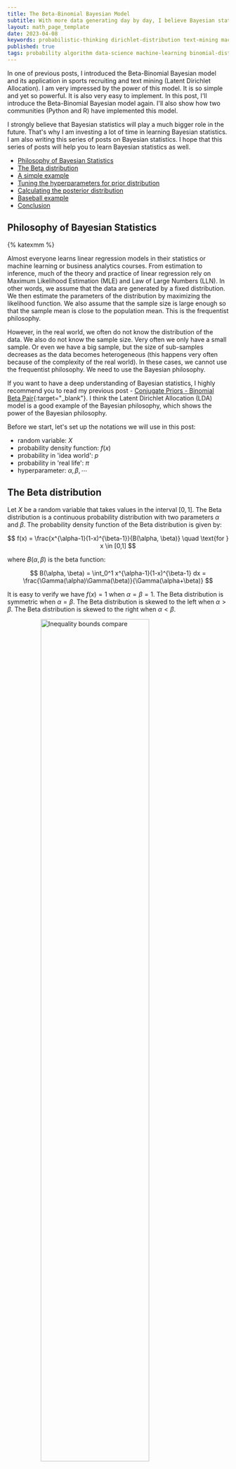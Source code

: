 ```yaml
---
title: The Beta-Binomial Bayesian Model
subtitle: With more data generating day by day, I believe Bayesian statistics is the way to go. That's why I'm writing this series of posts on Bayesian statistics. In this post, I'll introduce the Beta-Binomial Bayesian model again. I'll also show how two communities (Python and R) have implemented this model.
layout: math_page_template
date: 2023-04-08
keywords: probabilistic-thinking dirichlet-distribution text-mining machine-learning bayesian-inference bayesian-statistics 
published: true
tags: probability algorithm data-science machine-learning binomial-distribution bayesian-statistics beta-distribution conjugate-prior
---
```



In one of previous posts, I introduced the Beta-Binomial Bayesian model and its application in sports recruiting and text mining (Latent Dirichlet Allocation). I am very impressed by the power of this model. It is so simple and yet so powerful. It is also very easy to implement. In this post, I'll introduce the Beta-Binomial Bayesian model again. I'll also show how two communities (Python and R) have implemented this model.

I strongly believe that Bayesian statistics will play a much bigger role in the future. That's why I am investing a lot of time in learning Bayesian statistics. I am also writing this series of posts on Bayesian statistics. I hope that this series of posts will help you to learn Bayesian statistics as well.

- [Philosophy of Bayesian Statistics](#philosophy-of-bayesian-statistics)
- [The Beta distribution](#the-beta-distribution)
- [A simple example](#a-simple-example)
- [Tuning the hyperparameters for prior distribution](#tuning-the-hyperparameters-for-prior-distribution)
- [Calculating the posterior distribution](#calculating-the-posterior-distribution)
- [Baseball example](#baseball-example)
- [Conclusion](#conclusion)


## Philosophy of Bayesian Statistics

{% katexmm %}

Almost everyone learns linear regression models in their statistics or machine learning or business analytics courses. From estimation to inference, much of the theory and practice of linear regression rely on Maximum Likelihood Estimation (MLE) and Law of Large Numbers (LLN). In other words, we assume that the data are generated by a fixed distribution. We then estimate the parameters of the distribution by maximizing the likelihood function. We also assume that the sample size is large enough so that the sample mean is close to the population mean. This is the frequentist philosophy.

However, in the real world, we often do not know the distribution of the data. We also do not know the sample size. Very often we only have a small sample. Or even we have a big sample, but the size of sub-samples decreases as the data becomes heterogeneous (this happens very often because of the complexity of the real world). In these cases, we cannot use the frequentist philosophy. We need to use the Bayesian philosophy.

If you want to have a deep understanding of Bayesian statistics, I highly recommend you to read my previous post  - [Conjugate Priors - Binomial Beta Pair](https://oceanumeric.github.io/math/2023/03/conjugate-priors){:target="_blank"}. I think the Latent Dirichlet Allocation (LDA) model is a good example of the Bayesian philosophy, which shows the power of the Bayesian philosophy.


Before we start, let's set up the notations we will use in this post:

- random variable: $X$
- probability density function: $f(x)$
- probability in 'idea world': $p$
- probability in 'real life': $\pi$
- hyperparameter: $\alpha, \beta, \cdots$


## The Beta distribution



Let $X$ be a random variable that takes values in the interval $[0,1]$. The Beta distribution is a continuous probability distribution with two parameters $\alpha$ and $\beta$. The probability density function of the Beta distribution is given by:

$$
f(x) = \frac{x^{\alpha-1}(1-x)^{\beta-1}}{B(\alpha, \beta)} \quad \text{for } x \in [0,1]
$$

where $B(\alpha, \beta)$ is the beta function:  

$$
B(\alpha, \beta) = \int_0^1 x^{\alpha-1}(1-x)^{\beta-1} dx = \frac{\Gamma(\alpha)\Gamma(\beta)}{\Gamma(\alpha+\beta)}
$$

It is easy to verify we have $f(x) = 1$ when $\alpha = \beta = 1$. The Beta distribution is symmetric when $\alpha = \beta$. The Beta distribution is skewed to the left when $\alpha > \beta$. The Beta distribution is skewed to the right when $\alpha < \beta$.

<div class='figure'>
    <img src="/math/images/beta_dist.png"
         alt="Inequality bounds compare"
         style="width: 70%; display: block; margin: 0 auto;"/>
    <div class='caption'>
        <span class='caption-label'>Figure 1.</span> The plot of the beta distribution with different values of $\alpha$ and $\beta$.
    </div>
</div>
 

Now, let's list some properties of the Beta distribution. 

$$
\begin{aligned}
\text{E}[X] &= \int x \cdot f(x) dx =  \frac{\alpha}{\alpha + \beta} \\
\text{Var}[X] &= \int (x - \mathrm{E}(x))^2 \cdot  f(x) dx =  \frac{\alpha \beta}{(\alpha + \beta)^2(\alpha + \beta + 1)} \\
\text{Mode}[X] &= \argmax_x f(x) =  \frac{\alpha - 1}{\alpha + \beta - 2} 
\end{aligned}
$$

It is important to know that $\alpha, \beta$ could be any real numbers with $\alpha > 0$ and $\beta > 0$. 


<div class='figure'>
    <img src="/math/images/beta_distribution.png"
         alt="Inequality bounds compare"
         style="width: 70%; display: block; margin: 0 auto;"/>
    <div class='caption'>
        <span class='caption-label'>Figure 2.</span> The plot of the beta distribution. 
    </div>
</div>


## A simple example

Let's consider a simple example. Suppose you are basketball coach. Now, you are recruiting a new player. You ask this player to shoot 10 free throws. Assume that the player's probability of making a free throw is $p$. We can model this process as a Binomial distribution with $n = 10$ and $p$.

$$
X \sim \text{Binomial}(n=10, p) = \binom{10}{x} p^x (1-p)^{10-x}
$$

Now, let's assume three different scenarios:

- Scenario 1: this player is a rookie, which means his probability of making a free throw is $p = 0.5$.
- Scenario 2: this player is a veteran, which means his probability of making a free throw is $p = 0.7$.
- Scenario 3: this player is a superstar, which means his probability of making a free throw is $p = 0.9$.

We plot the distribution of $X$ in the three scenarios in Figure 3.

<div class='figure'>
    <img src="/math/images/free_throws.png"
         alt="Inequality bounds compare"
         style="width: 70%; display: block; margin: 0 auto;"/>
    <div class='caption'>
        <span class='caption-label'>Figure 3.</span> The plot of binomial distribution with different values of $p$.
    </div>
</div>

Now, image that we ask this player to shoot 10 free throws. We observe that he makes 6 free throws. Can you tell which scenario is more likely? From figure 3, we can make

- Scenario 1: $p = 0.5$, $X = 6$, $f(x) = 0.205$
- Scenario 2: $p = 0.7$, $X = 6$, $f(x) = 0.200$
- Scenario 3: $p = 0.9$, $X = 6$, $f(x) = 0.011$

This means the likelihood of Scenario 3 is much smaller than the likelihood of Scenario 1 and Scenario 2. Therefore, we can conclude that the player is more likely to be a rookie or a veteran.

But, how confident are we about this conclusion? Right now, we only have one observation. We do not know the distribution of $X$. We do not know the sample size. We do not know the true value of $p$. We only know that the player is more likely to be a rookie or a veteran.

There are two ways to solve this problem. The first way is to use frequentist statistics. The second way is to use Bayesian statistics. 

With frequentist statistics, we can ask our friend to shoot 10 free throws again and again (let's say 5 round). Then, we can calculate the average of likelihood and make a conclusion.

With Bayesian statistics, we can use the Beta distribution to model the distribution of $p$. Then, we can use the posterior distribution to make a conclusion.

When should one use frequentist statistics and when should one use Bayesian statistics? The answer is that it depends on the problem. In this example, we can use either frequentist statistics or Bayesian statistics.

But for many problems, we can only use Bayesian statistics. For example, if we want to estimate the probability of a person having a disease, we can only use Bayesian statistics. We cannot use frequentist statistics because we do not have a large sample size.

You get the idea. Bayesian statistics is more flexible than frequentist statistics. But, Bayesian statistics is also more complicated than frequentist statistics, which needs a prior distribution and a posterior distribution.

### Tuning the hyperparameters for prior distribution

According to a post from [Wikipedia](https://en.wikipedia.org/wiki/Free_throw){:target="_blank"}, the average free throw percentage in the NBA is $0.75$. This means the average value of $p$ is $0.75$. The share of players who make more than $0.75$ is rare. This means the distribution of $p$ is skewed to the left. Therefore we have to choose a beta distribution with $\alpha > \beta$ and

$$
\mathrm{E}[p] = \frac{\alpha}{\alpha + \beta} = 0.75; \Rightarrow \alpha = 3 \beta 
$$

<div class='figure'>
    <img src="/math/images/tuning_beta.png"
         alt="Inequality bounds compare"
         style="width: 70%; display: block; margin: 0 auto;"/>
    <div class='caption'>
        <span class='caption-label'>Figure 4.</span> The plot of beta distribution with different values of $\alpha$ and $\beta$.
    </div>
</div>

Based on Figure 4, we choose $\alpha = 15$ and $\beta = 5$. Then, we can calculate the posterior distribution of $p$.

First, let's review the formula of the Bayesian update. The posterior distribution is

$$
\begin{aligned}
f(\theta | \text{data}) & = \frac{f(\text{data} | \theta) f(\theta)}{f(\text{data})}  \\
\text{posterior} &  \varpropto \frac{\text{likelihood} \cdot \text{prior}}{\text{evidence}}
\end{aligned}
$$

where $f(\text{data})$ is the evidence, which is the sum of the likelihood and the prior:

$$
f(\text{data}) = \int f(\text{data} | \theta) f(\theta) d\theta \quad \text{or} \quad f(\text{data}) = \sum_{i=1}^n f(\text{data} | \theta_i) f(\theta_i)
$$

We can calculate the posterior distribution of $p$ as follows (assume our player makes 6 free throws):

$$
\begin{aligned}
\pi(p |x=6, n = 10, alpha = 15, beta = 5) & = \mathrm{Beta}(p | \alpha + x, \beta + n - x) \\ 
& = \mathrm{Beta}(p | 15 + 6, 5 + 10 - 6) \\
& = \mathrm{Beta}(p | 21, 9)
\end{aligned}
$$

## Calculating the posterior distribution

Now, we can calculate the posterior distribution of $p$.

<div class='figure'>
    <img src="/math/images/free_throws_posterior.png"
         alt="Inequality bounds compare"
         style="width: 70%; display: block; margin: 0 auto;"/>
    <div class='caption'>
        <span class='caption-label'>Figure 5.</span> The plot of beta distribution and the posterior distribution of $p$.
    </div>
</div>

From Figure 5, we can see that the posterior distribution shifts to the left. This means the player is more likely to be a rookie or a veteran. How could interpret the posterior distribution?

If the blue curve is the prior distribution, which gives the probability of $p$ based on our prior knowledge. The red curve is the posterior distribution, which gives the probability of $p$ based on our prior knowledge and the observation.

In this example, the prior distribution gives the distribution of $p$ based on our observation of all NBA players. The posterior distribution gives the distribution of $p$ based on our observation of all NBA players and the observation of our player. 

The posterior distribution could be used to estimate the value of this basketball player. As it not just gives this player's free throw percentage, but also gives the uncertainty of this player's free throw percentage.


```python
# %%
import os
import itertools
import numpy as np
import scipy as sp
import pandas as pd
import matplotlib.pyplot as plt
import seaborn as sns


def plot_beta_dist():
    
    hyperparams = [1, 3, 10]
    alpha_beta = list(itertools.product(hyperparams, hyperparams))
    
    # random variable
    x = np.linspace(0, 1, 1000)
    
    fig, axes = plt.subplots(3, 3, figsize=(9, 8))
    axes = axes.flatten()
    for idx, (alpha, beta) in enumerate(alpha_beta):
        y = sp.stats.beta.pdf(x, alpha, beta)
        axes[idx].plot(x, y, "k-")
        axes[idx].set_ylim(0, 6)
        axes[idx].set_title(f"alpha={alpha}, beta={beta}")
    fig.subplots_adjust(hspace=0.5)
    # plt.savefig('./docs/math/images/beta_dist.png', dpi=300, bbox_inches='tight')
    

def free_throws():
    """Plot binomial distribution for free throws"""
    p_vals = [0.5, 0.7, 0.9]
    markers = ["ko-", "ko--", "ko:"]
    n = 10
    x = np.arange(0, n+1, 1)
    fig, ax = plt.subplots(figsize=(7, 3.5))
    for idx in range(len(p_vals)):
        p = p_vals[idx]
        y = sp.stats.binom.pmf(x, n, p)
        mk = markers[idx]
        ax.plot(x, y, mk, label=f"p={p}")
    # add a vertical line at x=6
    ax.axvline(x=6, color="b", linestyle="-.")
    ax.set_title("Binomial distribution for free throws")
    plt.legend()
    plt.savefig('./docs/math/images/free_throws.png', dpi=300,
                                    bbox_inches='tight')
        
def tuning_beta():
    """plot beta distribution for tuning parameters
    alpha = 3 beta 
    """
    hyperparams = [(3, 1), (15, 5), (30, 10)]
    fig, axes = plt.subplots(1, 3, figsize=(8.5, 3))
    axes = axes.flatten()
    for idx, (alpha, beta) in enumerate(hyperparams):
        x = np.linspace(0, 1, 1000)
        y = sp.stats.beta.pdf(x, alpha, beta)
        axes[idx].plot(x, y, "k-")
        axes[idx].set_ylim(0, 6)
        axes[idx].set_title(f"alpha={alpha}, beta={beta}")
    plt.savefig('./docs/math/images/tuning_beta.png', dpi=300,
                                    bbox_inches='tight')


def plot_posterior():
    x = np.linspace(0, 1, 1000)
    hyperparams = [(15, 5), (21, 9)]
    fig, ax = plt.subplots(figsize=(7, 3.5))
    for alpha, beta in hyperparams:
        y = sp.stats.beta.pdf(x, alpha, beta)
        ax.plot(x, y, label=f"alpha={alpha}, beta={beta}")
    ax.set_title("Posterior distribution for free throws")
    ax.set_xlabel("p")
    ax.set_ylabel("Density")
    plt.legend()
    fig.savefig('./docs/math/images/free_throws_posterior.png', dpi=300,
                                    bbox_inches='tight')


if __name__ == "__main__":
    print(os.getcwd())
    # plt.style.use('default')
    # plt.style.use('seaborn')
    # plot_beta_dist()
    # free_throws()
    # tuning_beta()
    plot_posterior()
```

## Baseball example

Let's take another example with the baseball data. To be honest, I do not know much about baseball. But I think this example is interesting.
I guess in baseball, you use batting average to measure the performance of a player. The batting average is the number of hits divided by the number of at bats. For example, if a player has 100 at bats and 30 hits, then the batting average is $0.3$. Again, I have no idea what those terms mean. 

The data is from a R package called [Lahman](https://cran.r-project.org/web/packages/Lahman/index.html){:target="_blank"}. The data contains the batting average of all players in the MLB from 1871 to 2016. 

|name           |    H|    AB(at bats)| average|
|:--------------|----:|-----:|-------:|
|Hank Aaron     | 3771| 12364|   0.305|
|Tommie Aaron   |  216|   944|   0.229|
|Andy Abad      |    2|    21|   0.095|
|John Abadie    |   11|    49|   0.224|
|Ed Abbaticchio |  772|  3044|   0.254|

Now, if we want to use the batting average to measure the performance of a player, we will face the issue of proportion. For example, if we want to measure the performance of a player who has 100 at bats and 30 hits, we will get a batting average of $0.3$. But if we want to measure the performance of a player who has 1000 at bats and 300 hits, we will get a batting average of $0.3$ again. But which player is better? For instance, the following table gives the top 5 players with the highest batting average. 

|name             |  H| AB| average|
|:----------------|--:|--:|-------:|
|Jeff Banister    |  1|  1|       1|
|Doc Bass         |  1|  1|       1|
|Steve Biras      |  2|  2|       1|
|C. B. Burns      |  1|  1|       1|
|Jackie Gallagher |  1|  1|       1|

If you look at the table, you can see that we could not say Jeff Banister is the best player.

The intuition is that we need to take into account the number of at bats because one could get lucky and get a lot of hits with a small number of at bats.


### Get a distribution as a prior

<div class='figure'>
    <img src="/math/images/baseball_batting_hist.png"
         alt="Inequality bounds compare"
         style="width: 70%; display: block; margin: 0 auto;"/>
    <div class='caption'>
        <span class='caption-label'>Figure 6.</span> The plot of the batting average of all players in the MLB from 1871 to 2016 and its fitted beta distribution.
    </div>
</div>

As it is shown in Figure 6, by fitting a beta distribution to the batting average, we can get a distribution as a prior. The parameters of the beta distribution are $\alpha=79.43$ and $\beta=228$, which means that the success probability is $0.2584$ and the number of trials is $307$.

Now we can use this prior to update the posterior distribution after we get new data. For example, if we get a new player who has 100 at bats and 30 hits, we can update the posterior distribution by using the following formula:

$$
\frac{30 + 79.43}{100 + 79.43 + 228} \approx 0.2686
$$

How about the player who has 10 at bats and 4 hits? We can update the posterior distribution by using the following formula:

$$
\frac{4 + 79.43}{10 + 79.43 + 228} \approx 0.2628
$$

Therefore, we can see that the posterior distribution is updated by the new data. Even though $4/10 > 30/100$, the posterior distribution is updated to a lower value. 

The following table gives the ranking of the top 5 players with the highest batting average after we update the posterior distribution.

|name                 |    H|   AB| average| posterior|
|:--------------------|----:|----:|-------:|---------:|
|Rogers Hornsby       | 2930| 8173|   0.358|     0.355|
|Shoeless Joe Jackson | 1772| 4981|   0.356|     0.350|
|Ed Delahanty         | 2597| 7510|   0.346|     0.342|
|Billy Hamilton       | 2164| 6283|   0.344|     0.340|
|Harry Heilmann       | 2660| 7787|   0.342|     0.338|

The following table gives the ranking of the worst 5 players with the lowest batting average after we update the posterior distribution.

|name           |   H|   AB| average| posterior|
|:--------------|---:|----:|-------:|---------:|
|Bill Bergen    | 516| 3028|   0.170|     0.178|
|Ray Oyler      | 221| 1265|   0.175|     0.191|
|John Vukovich  |  90|  559|   0.161|     0.195|
|John Humphries |  52|  364|   0.143|     0.195|
|George Baker   |  74|  474|   0.156|     0.196|


Notice that in each of these cases, empirical Bayes didn’t simply pick the players who had 1 or 2 at-bats. It found players who batted well, or poorly, across a long career. What a load off our minds: we can start using these empirical Bayes estimates in downstream analyses and algorithms, and not worry that we’re accidentally letting 0/1 or 1/1 cases ruin everything.


<div class='figure'>
    <img src="/math/images/baseball_posterior.png"
         alt="Inequality bounds compare"
         style="width: 70%; display: block; margin: 0 auto;"/>
    <div class='caption'>
        <span class='caption-label'>Figure 7.</span> The plot of the batting average of all players and its estimated average after we update the posterior distribution.
    </div>
</div>

Figure 7 tells us those who have high AB (at bats) serves as a benchmark for the performance of a player, which is used as a prior to update the posterior distribution. That's why dots with red color are located around diagonal line. Those who have low AB but high H (hits) are outliers. They (green dots) are shrinked to the blue dashed line, which makes them close to the average of the posterior distribution.

The idea behind the figure 7 is that we’ve moved all our estimates towards the average. How much it moves these estimates depends on how much evidence we have: if we have very little evidence (4 hits out of 10) we move it a lot, if we have a lot of evidence (300 hits out of 1000) we move it only a little. This is why we call this kind of process _“shrinking towards the prior”_.


## Conclusion

In this post we have discussed the concept of empirical Bayes and how to use it to update the posterior distribution. We have also discussed the application of empirical Bayes in baseball.

One can see that the key step in empirical Bayes is to get a prior distribution. That's why some scholars criticize empirical Bayes method subjectively. However, I think it is a good method to update the posterior distribution. It is easy to implement and it is easy to understand.

with more and more data, the posterior distribution will be more and more accurate. One could also construct the prior distribution by modeling different factors, such as the age of a player, the league of a player, etc. This will give us [Bayesian hierarchical model](https://en.wikipedia.org/wiki/Bayesian_hierarchical_modeling){:target="_blank"}, which is a powerful tool to analyze data.


{% endkatexmm %}

```R
library(pacman)
p_load(
    tidyverse, data.table, dtplyr, reshape2,
    kableExtra, janitor, readxl, png, Cairo, rbenchmark,
    httr, jsonlite, fedmatch, patchwork,
    corrplot, tidygraph, ggraph, igraph,
    treemap, splitstackshape, stringr, lubridate,
    poweRlaw, voronoiTreemap, ggridges,
    DescTools, stringi, kit, pheatmap
)
# set option
options(dplyr.summarise.inform = FALSE)
options(jupyter.plot_mimetypes = "image/png")
options(repr.plot.width = 8, repr.plot.height = 5)

gray_scale <- c("#F3F4F8", "#D2D4DA",  "#bcc0ca",
                "#D3D3D3", "#B3B5BD", "#838383",
                "#9496A1", "#7d7f89", "#777986",
                "#656673", "#5B5D6B", "#4d505e",
                "#404352", "#2b2d3b", "#2B2B2B", "#282A3A",
                "#1b1c2a", "#191a2b", "#141626", "#101223")
color_scale <- c("#BB4444", "#EE9988", "#FFFFFF",
                            "#77AADD", "#4477AA")
blue_scale <- c("#DBE7F5", "#95BCE3",
                "#699BCB", "#6597C7", "#4879A9",
                "#206BAD", "#11549B")

cor_col <- colorRampPalette(c("#BB4444", "#EE9988", "#FFFFFF",
                            "#77AADD", "#4477AA"))

# check working directory
getwd()

peepsample <- function(dt) {
    dt %>%
    .[sample(.N, 5)] %>%
    kable("pipe")
}

peephead <- function(dt, x=5) {
    dt %>%
    head(x) %>%
    kable("pipe")
}

### ------- get to know the data ------- ###
# use a package called Lahman
library(Lahman)
Batting %>% as.data.table %>% str()
Pitching %>% as.data.table %>% str()
People %>% as.data.table %>% str()

# create a subset of the data
career <- Batting %>%
  filter(AB > 0) %>%
  anti_join(Pitching, by = "playerID") %>%
  group_by(playerID) %>%
  summarize(H = sum(H), AB = sum(AB)) %>%
  mutate(average = H / AB)

career <- People %>%
  as_tibble() %>%
  select(playerID, nameFirst, nameLast) %>%
  unite(name, nameFirst, nameLast, sep = " ") %>%
  inner_join(career, by = "playerID") %>%
  select(-playerID)

career %>% str()

career %>% head(5) %>% kable("pipe", digits = 3)


career %>% as.data.table() -> career

career %>%
    .[order(-average)] %>% peephead(5)


# fit with beta distribution
career %>%
    .[AB >= 500] %>%
    with(MASS::fitdistr(average, "beta",
                start = list(shape1 = 1, shape2 = 10))) %>%
    pluck("estimate") %>% round(2)

p_seq = seq(0.1, 0.4, 0.01)

options(repr.plot.width = 9, repr.plot.height = 6)
career %>%
    .[AB >= 500] %>%
    with(hist(average, breaks = 20, freq = FALSE,
              xlab = "Career Batting Average",
    main = "Histogram of Career Batting Average")) %>%
    with(lines(p_seq, dbeta(p_seq, 79, 228), col = "red")) %>%
    with(legend("topright", legend = c("data", "fitted beta"),
                col = c("#242222", "red"), lty = 1, lwd = 2))


# calculate the posterior distribution

career %>%
    .[, posterior := (79 + H) / (79 + 228 + AB)] %>%
    .[order(posterior)] %>%
    head(5) %>% kable("pipe", digits = 3)


career %>%
    ggplot(aes(x = average, y = posterior, color = AB)) +
    geom_point() +
    theme_bw() +
    geom_abline(intercept = 0.259, slope = 0, lty = 2,
                    col = "blue") +
    labs(x = "Batting Average", y = "Posterior Estimated Average",
         title = "Posterior Probability of Baseball Batting Average") +
    scale_color_gradient(low = "#848588", high = "#e03a0c") +
    # hightlight selected observations
    geom_point(data = career[average == 1.0], color = "#238420",
                                        size = 2.5) +
    geom_point(data = career[average == 0.0], color = "#238420",
                                        size = 2.5) 
```

References

1. [Bayes Rules](https://www.bayesrulesbook.com/chapter-3.html#milgram-3){:target="_blank"}
2. [David Robinson's post](http://varianceexplained.org/r/empirical_bayes_baseball/)






